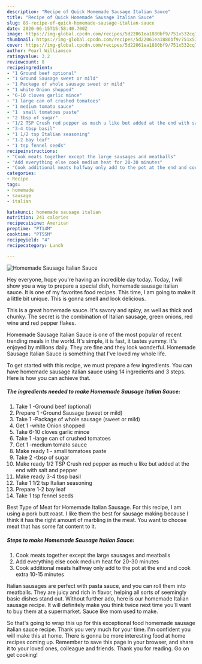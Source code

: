 ```yaml
---
description: "Recipe of Quick Homemade Sausage Italian Sauce"
title: "Recipe of Quick Homemade Sausage Italian Sauce"
slug: 89-recipe-of-quick-homemade-sausage-italian-sauce
date: 2020-06-15T15:58:40.700Z
image: https://img-global.cpcdn.com/recipes/5d22061ea1880bf9/751x532cq70/homemade-sausage-italian-sauce-recipe-main-photo.jpg
thumbnail: https://img-global.cpcdn.com/recipes/5d22061ea1880bf9/751x532cq70/homemade-sausage-italian-sauce-recipe-main-photo.jpg
cover: https://img-global.cpcdn.com/recipes/5d22061ea1880bf9/751x532cq70/homemade-sausage-italian-sauce-recipe-main-photo.jpg
author: Pearl Williamson
ratingvalue: 3.2
reviewcount: 8
recipeingredient:
- "1 Ground beef optional"
- "1 Ground Sausage sweet or mild"
- "1 Package of whole sausage sweet or mild"
- "1 white Onion shopped"
- "6-10 cloves garlic mince"
- "1 large can of crushed tomatoes"
- "1 medium tomato sauce"
- "1  small tomatoes paste"
- "2 tbsp of sugar"
- "1/2 TSP Crush red pepper as much u like but added at the end with salt and pepper"
- "3-4 tbsp basil"
- "1 1/2 tsp Italian seasoning"
- "1-2 bay leaf"
- "1 tsp fennel seeds"
recipeinstructions:
- "Cook meats together except the large sausages and meatballs"
- "Add everything else cook medium heat for 20-30 minutes"
- "Cook additional meats halfway only add to the pot at the end and cook extra 10-15 minutes"
categories:
- Recipe
tags:
- homemade
- sausage
- italian

katakunci: homemade sausage italian 
nutrition: 241 calories
recipecuisine: American
preptime: "PT14M"
cooktime: "PT55M"
recipeyield: "4"
recipecategory: Lunch

---
```



![Homemade Sausage Italian Sauce](https://img-global.cpcdn.com/recipes/5d22061ea1880bf9/751x532cq70/homemade-sausage-italian-sauce-recipe-main-photo.jpg)

Hey everyone, hope you're having an incredible day today. Today, I will show you a way to prepare a special dish, homemade sausage italian sauce. It is one of my favorites food recipes. This time, I am going to make it a little bit unique. This is gonna smell and look delicious.

This is a great homemade sauce. It&#39;s savory and spicy, as well as thick and chunky. The secret is the combination of Italian sausage, green onions, red wine and red pepper flakes.

Homemade Sausage Italian Sauce is one of the most popular of recent trending meals in the world. It's simple, it is fast, it tastes yummy. It's enjoyed by millions daily. They are fine and they look wonderful. Homemade Sausage Italian Sauce is something that I've loved my whole life.


To get started with this recipe, we must prepare a few ingredients. You can have homemade sausage italian sauce using 14 ingredients and 3 steps. Here is how you can achieve that.

<!--inarticleads1-->

##### The ingredients needed to make Homemade Sausage Italian Sauce:

1. Take 1 -Ground beef (optional)
1. Prepare 1 -Ground Sausage (sweet or mild)
1. Take 1 -Package of whole sausage (sweet or mild)
1. Get 1 -white Onion shopped
1. Take 6-10 cloves garlic mince
1. Take 1 -large can of crushed tomatoes
1. Get 1 -medium tomato sauce
1. Make ready 1 - small tomatoes paste
1. Take 2 -tbsp of sugar
1. Make ready 1/2 TSP Crush red pepper as much u like but added at the end with salt and pepper
1. Make ready 3-4 tbsp basil
1. Take 1 1/2 tsp Italian seasoning
1. Prepare 1-2 bay leaf
1. Take 1 tsp fennel seeds


Best Type of Meat for Homemade Italian Sausage. For this recipe, I am using a pork butt roast. I like them the best for sausage making because I think it has the right amount of marbling in the meat. You want to choose meat that has some fat content to it. 

<!--inarticleads2-->

##### Steps to make Homemade Sausage Italian Sauce:

1. Cook meats together except the large sausages and meatballs
1. Add everything else cook medium heat for 20-30 minutes
1. Cook additional meats halfway only add to the pot at the end and cook extra 10-15 minutes


Italian sausages are perfect with pasta sauce, and you can roll them into meatballs. They are juicy and rich in flavor, helping all sorts of seemingly basic dishes stand out. Without further ado, here is our homemade Italian sausage recipe. It will definitely make you think twice next time you&#39;ll want to buy them at a supermarket. Sauce like mom used to make. 

So that's going to wrap this up for this exceptional food homemade sausage italian sauce recipe. Thank you very much for your time. I'm confident you will make this at home. There is gonna be more interesting food at home recipes coming up. Remember to save this page in your browser, and share it to your loved ones, colleague and friends. Thank you for reading. Go on get cooking!
